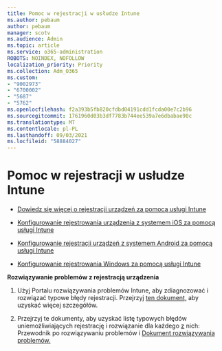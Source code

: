 ```yaml
---
title: Pomoc w rejestracji w usłudze Intune
ms.author: pebaum
author: pebaum
manager: scotv
ms.audience: Admin
ms.topic: article
ms.service: o365-administration
ROBOTS: NOINDEX, NOFOLLOW
localization_priority: Priority
ms.collection: Adm_O365
ms.custom:
- "9002973"
- "6700002"
- "5687"
- "5762"
ms.openlocfilehash: f2a393b5fb820cfdbd04191cdd1fcda00e7c2b96
ms.sourcegitcommit: 1761960d03b3df7783b744ee539a7e6dbabae90c
ms.translationtype: MT
ms.contentlocale: pl-PL
ms.lasthandoff: 09/03/2021
ms.locfileid: "58884027"
---
```

# <a name="help-with-intune-enrollment"></a>Pomoc w rejestracji w usłudze Intune


- [Dowiedz się więcej o rejestracji urządzeń za pomocą usługi Intune](https://docs.microsoft.com/intune/device-enrollment)

- [Konfigurowanie rejestrowania urządzenia z systemem iOS za pomocą usługi Intune](https://docs.microsoft.com/intune/ios-enroll)

- [Konfigurowanie rejestracji urządzeń z systemem Android za pomocą usługi Intune](https://docs.microsoft.com/intune/android-enroll)

- [Konfigurowanie rejestrowania Windows za pomocą usługi Intune](https://docs.microsoft.com/intune/windows-enroll)

**Rozwiązywanie problemów z rejestracją urządzenia**

1. Użyj Portalu rozwiązywania problemów Intune, aby zdiagnozować i rozwiązać typowe błędy rejestracji. Przejrzyj [ten dokument,](https://docs.microsoft.com/intune/help-desk-operators) aby uzyskać więcej szczegółów.

2. Przejrzyj te dokumenty, aby uzyskać listę typowych błędów uniemożliwiających rejestrację i rozwiązanie dla każdego [z](https://support.microsoft.com/help/4469913/troubleshooting-windows-device-enrollment-problems-in-microsoft-intune) nich: Przewodnik po rozwiązywaniu problemów i [Dokument rozwiązywania problemów.](https://docs.microsoft.com/intune/troubleshoot-device-enrollment-in-intune)